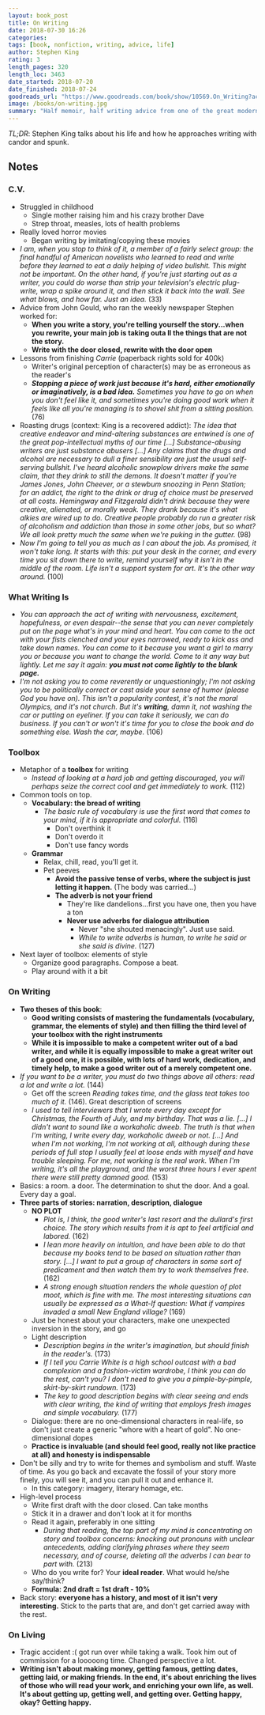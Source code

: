```yaml
---
layout: book_post
title: On Writing
date: 2018-07-30 16:26
categories:
tags: [book, nonfiction, writing, advice, life]
author: Stephen King
rating: 3
length_pages: 320
length_loc: 3463
date_started: 2018-07-20
date_finished: 2018-07-24
goodreads_url: "https://www.goodreads.com/book/show/10569.On_Writing?ac=1&from_search=true"
image: /books/on-writing.jpg
summary: "Half memoir, half writing advice from one of the great modern fiction writers. Well-crafted. Would mean more to someone who writes fiction, but many concepts apply to writing as a craft."
---
```


*TL;DR*: Stephen King talks about his life and how he approaches
writing with candor and spunk.

## Notes

### C.V.

* Struggled in childhood
  * Single mother raising him and his crazy brother Dave
  * Strep throat, measles, lots of health problems
* Really loved horror movies
  * Began writing by imitating/copying these movies
* _I am, when you stop to think of it, a member of a fairly select
  group: the final handful of American novelists who learned to read
  and write before they learned to eat a daily helping of video
  bullshit. This might not be important. On the other hand, if you're
  just starting out as a writer, you could do worse than strip your
  television's electric plug-write, wrap a spike around it, and then
  stick it back into the wall. See what blows, and how far. Just an
  idea._ (33)
* Advice from John Gould, who ran the weekly newspaper Stephen worked
  for:
  * **When you write a story, you're telling yourself the story...when
    you rewrite, your main job is taking outa ll the things that are not
    the story.**
  * **Write with the door closed, rewrite with the door open**
* Lessons from finishing _Carrie_ (paperback rights sold for 400k)
  * Writer's original perception of character(s) may be as erroneous as
    the reader's
  * _<b>Stopping a piece of work just because it's hard, either emotionally
    or imaginatively, is a bad idea.</b> Sometimes you have to go on when
    you don't feel like it, and sometimes you're doing good work when it
    feels like all you're managing is to shovel shit from a sitting
    position._ (76)
* Roasting drugs (context: King is a recovered addict): _The idea that 
  creative endeavor and mind-altering substances are entwined is one of the 
  great pop-intellectual myths of our time [...] Substance-abusing
  writers are just substance abusers [...] Any claims that the drugs and
  alcohol are necessary to dull a finer sensibility are just the usual
  self-serving bullshit. I've heard alcoholic snowplow drivers make the
  same claim, that they drink to still the demons. It doesn't matter if
  you're James Jones, John Cheever, or a stewbum snoozing in Penn
  Station; for an addict, the right to the drink or drug of choice must
  be preserved at all costs. Hemingway and Fitzgerald didn't drink
  because they were creative, alienated, or morally weak. They drank
  because it's what alkies are wired up to do. Creative people probably
  do run a greater risk of alcoholism and addiction than those in some
  other jobs, but so what? We all look pretty much the same when we're
  puking in the gutter._ (98)
* _Now I'm going to tell you as much as I can about the job. As
  promised, it won't take long. It starts with this: put your desk in
  the corner, and every time you sit down there to write, remind
  yourself why it isn't in the middle of the room. Life isn't a support
  system for art. It's the other way around._ (100)

### What Writing Is

* _You can approach the act of writing with nervousness, excitement,
  hopefulness, or even despair--the sense that you can never completely
  put on the page what's in your mind and heart. You can come to the act
  with your fists clenched and your eyes narrowed, ready to kick ass and
  take down names. You can come to it because you want a girl to marry
  you or because you want to change the world. Come to it any way but
  lightly. Let me say it again: <b>you must not come lightly to the
  blank page.</b>_
* _I'm not asking you to come reverently or unquestioningly; I'm not
  asking you to be politically correct or cast aside your sense of humor
  (please God you have on). This isn't a popularity contest, it's not
  the moral Olympics, and it's not church. But it's <b>writing</b>, damn
  it, not washing the car or putting on eyeliner. If you can take it
  seriously, we can do business. If you can't or won't it's time for you
  to close the book and do something else. Wash the car, maybe._ (106)

### Toolbox

* Metaphor of a **toolbox** for writing
  * _Instead of looking at a hard job and getting discouraged, you will
    perhaps seize the correct cool and get immediately to work._ (112)
* Common tools on top.
  * **Vocabulary: the bread of writing**
    * _The basic rule of vocabulary is use the first word that comes to
      your mind, if it is appropriate and colorful._ (116)
      * Don't overthink it
      * Don't overdo it
      * Don't use fancy words
  * **Grammar**
    * Relax, chill, read, you'll get it.
    * Pet peeves
      * **Avoid the passive tense of verbs, where the subject is just
        letting it happen.** (The body was carried...)
      * **The adverb is not your friend**
        * They're like dandelions...first you have one, then you have a ton
        * **Never use adverbs for dialogue attribution**
          * Never "she shouted menacingly". Just use said.
          * _While to write adverbs is human, to write he said or she said is
            divine._ (127)
* Next layer of toolbox: elements of style
  * Organize good paragraphs. Compose a beat.
  * Play around with it a bit

### On Writing

* **Two theses of this book**:
  * **Good writing consists of mastering the fundamentals (vocabulary,
    grammar, the elements of style) and then filling the third level of
    your toolbox with the right instruments**
  * **While it is impossible to make a competent writer out of a bad
    writer, and while it is equally impossible to make a great writer
    out of a good one, it is possible, with lots of hard work,
    dedication, and timely help, to make a good writer out of a merely
    competent one.**
* _If you want to be a writer, you must do two things above all others:
  read a lot and write a lot._ (144)
  * Get off the screen _Reading takes time, and the glass teat takes too
    much of it._ (146). Great description of screens
  * _I used to tell interviewers that I wrote every day except for
    Christmas, the Fourth of July, and my birthday. That was a lie.
    [...] I didn't want to sound like a workaholic dweeb. The truth is
    that when I'm writing, I write every day, workaholic dweeb or not.
    [...] And when I'm not working, I'm not working at all, although
    during these periods of full stop I usually feel at loose ends with
    myself and have trouble sleeping. For me, not working is the real
    work. When I'm writing, it's all the playground, and the worst
    three hours I ever spent there were still pretty damned good._ (153)
* Basics: a room. a door. The determination to shut the door. And a
  goal. Every day a goal.
* **Three parts of stories: narration, description, dialogue**
  * **NO PLOT**
    * _Plot is, I think, the good writer's last resort and the dullard's
      first choice. The story which results from it is apt to feel
      artificial and labored._ (162)
    * _I lean more heavily on intuition, and have been able to do that
      because my books tend to be based on situation rather than story.
      [...] I want to put a group of characters in some sort of
      predicament and then watch them try to work themselves free._
      (162)
    * _A strong enough situation renders the whole question of plot
      moot, which is fine with me. The most interesting situations can
      usually be expressed as a What-If question: What if vampires
      invaded a small New England village?_ (169)
  * Just be honest about your characters, make one unexpected inversion
    in the story, and go
  * Light description
    * _Description begins in the writer's imagination, but should finish
      in the reader's._ (173)
    * _If I tell you Carrie White is a high school outcast with a bad
      complexion and a fashion-victim wardrobe, I think you can do the
      rest, can't you? I don't need to give you a pimple-by-pimple,
      skirt-by-skirt rundown._ (173)
    * _The key to good description begins with clear seeing and ends
      with clear writing, the kind of writing that employs fresh images
      and simple vocabulary._ (177)
  * Dialogue: there are no one-dimensional characters in real-life, so
    don't just create a generic "whore with a heart of gold". No
    one-dimensional dopes
  * **Practice is invaluable (and should feel good, really not like
    practice at all) and honesty is indispensable**
* Don't be silly and try to write for themes and symbolism and stuff.
  Waste of time. As you go back and excavate the fossil of your story
  more finely, you will see it, and you can pull it out and enhance it.
  * In this category: imagery, literary homage, etc.
* High-level process
  * Write first draft with the door closed. Can take months
  * Stick it in a drawer and don't look at it for months
  * Read it again, preferably in one sitting
    * _During that reading, the top part of my mind is concentrating on
      story and toolbox concerns: knocking out pronouns with unclear
      antecedents, adding clarifying phrases where they seem necessary,
      and of course, deleting all the adverbs I can bear to part with._
      (213)
  * Who do you write for? Your **ideal reader**. What would he/she
    say/think?
  * **Formula: 2nd draft = 1st draft - 10%**
* Back story: **everyone has a history, and most of it isn't very
  interesting.** Stick to the parts that are, and don't get carried away
  with the rest.

### On Living

* Tragic accident :( got run over while taking a walk. Took him out of
  commission for a looooong time. Changed perspective a lot.
* **Writing isn't about making money, getting famous, getting dates,
  getting laid, or making friends. In the end, it's about enriching the
  lives of those who will read your work, and enriching your own life,
  as well. It's about getting up, getting well, and getting over.
  Getting happy, okay? Getting happy.**
